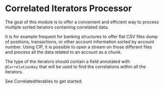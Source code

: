 # Correlated Iterators Processor

The goal of this module is to offer a convenient and efficient way to process multiple sorted iterators containing correlated data.

It is for example frequent for banking structures to offer flat CSV files dump of positions, transactions, or other account information sorted by account number.
Using CIP, it is possible to open a stream on those different files and process all the data related to an account as a chunk.

The type of the iterators should contain a field annotated with `@CorrelationKey` that will be used to find the correlations within all the iterators.

See CorrelatedIterables to get started.
